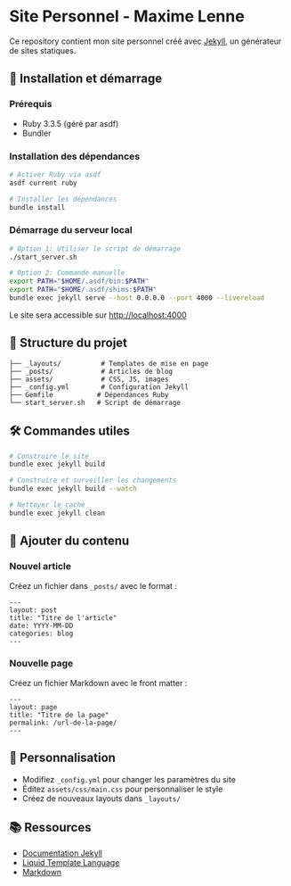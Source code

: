 # Site Personnel - Maxime Lenne

Ce repository contient mon site personnel créé avec [Jekyll](https://jekyllrb.com/), un générateur de sites statiques.

## 🚀 Installation et démarrage

### Prérequis
- Ruby 3.3.5 (géré par asdf)
- Bundler

### Installation des dépendances
```bash
# Activer Ruby via asdf
asdf current ruby

# Installer les dépendances
bundle install
```

### Démarrage du serveur local
```bash
# Option 1: Utiliser le script de démarrage
./start_server.sh

# Option 2: Commande manuelle
export PATH="$HOME/.asdf/bin:$PATH"
export PATH="$HOME/.asdf/shims:$PATH"
bundle exec jekyll serve --host 0.0.0.0 --port 4000 --livereload
```

Le site sera accessible sur [http://localhost:4000](http://localhost:4000)

## 📁 Structure du projet

```
├── _layouts/          # Templates de mise en page
├── _posts/            # Articles de blog
├── assets/            # CSS, JS, images
├── _config.yml        # Configuration Jekyll
├── Gemfile           # Dépendances Ruby
└── start_server.sh   # Script de démarrage
```

## 🛠️ Commandes utiles

```bash
# Construire le site
bundle exec jekyll build

# Construire et surveiller les changements
bundle exec jekyll build --watch

# Nettoyer le cache
bundle exec jekyll clean
```

## 📝 Ajouter du contenu

### Nouvel article
Créez un fichier dans `_posts/` avec le format :
```
---
layout: post
title: "Titre de l'article"
date: YYYY-MM-DD
categories: blog
---
```

### Nouvelle page
Créez un fichier Markdown avec le front matter :
```
---
layout: page
title: "Titre de la page"
permalink: /url-de-la-page/
---
```

## 🎨 Personnalisation

- Modifiez `_config.yml` pour changer les paramètres du site
- Éditez `assets/css/main.css` pour personnaliser le style
- Créez de nouveaux layouts dans `_layouts/`

## 📚 Ressources

- [Documentation Jekyll](https://jekyllrb.com/docs/)
- [Liquid Template Language](https://shopify.github.io/liquid/)
- [Markdown](https://www.markdownguide.org/)
